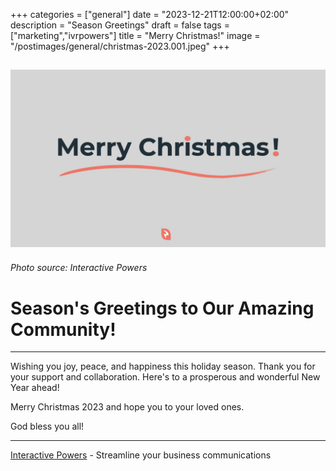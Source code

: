 +++
categories = ["general"]
date = "2023-12-21T12:00:00+02:00"
description = "Season Greetings"
draft = false
tags = ["marketing","ivrpowers"]
title = "Merry Christmas!"
image = "/postimages/general/christmas-2023.001.jpeg"
+++

![Interactive Powers](/postimages/general/christmas-2023.001.jpeg)
---------
###### Photo source: Interactive Powers

# Season's Greetings to Our Amazing Community!
---

Wishing you joy, peace, and happiness this holiday season.
Thank you for your support and collaboration. Here's to a prosperous and wonderful New Year ahead! 

Merry Christmas 2023 and hope you to your loved ones. 

God bless you all!

---
[Interactive Powers](http://www.ivrpowers.com/) - Streamline your business communications
